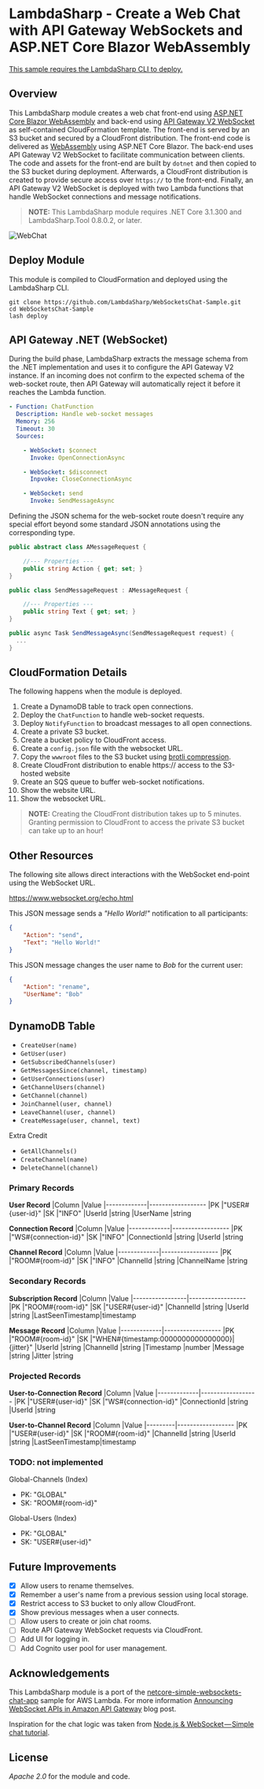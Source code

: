 # LambdaSharp - Create a Web Chat with API Gateway WebSockets and ASP.NET Core Blazor WebAssembly

[This sample requires the LambdaSharp CLI to deploy.](https://lambdasharp.net/)

## Overview

This LambdaSharp module creates a web chat front-end using [ASP.NET Core Blazor WebAssembly](https://docs.microsoft.com/en-us/aspnet/core/blazor/get-started) and back-end using [API Gateway V2 WebSocket](https://aws.amazon.com/blogs/compute/announcing-websocket-apis-in-amazon-api-gateway/) as self-contained CloudFormation template. The front-end is served by an S3 bucket and secured by a CloudFront distribution. The front-end code is delivered as [WebAssembly](https://webassembly.org/) using ASP.NET Core Blazor. The back-end uses API Gateway V2 WebSocket to facilitate communication between clients. The code and assets for the front-end are built by `dotnet` and then copied to the S3 bucket during deployment. Afterwards, a CloudFront distribution is created to provide secure access over `https://` to the front-end. Finally, an API Gateway V2 WebSocket is deployed with two Lambda functions that handle WebSocket connections and message notifications.

> **NOTE:** This LambdaSharp module requires .NET Core 3.1.300 and LambdaSharp.Tool 0.8.0.2, or later.

![WebChat](Assets/LambdaSharpWebChat.png)

## Deploy Module

This module is compiled to CloudFormation and deployed using the LambdaSharp CLI.
```
git clone https://github.com/LambdaSharp/WebSocketsChat-Sample.git
cd WebSocketsChat-Sample
lash deploy
```

## API Gateway .NET (WebSocket)

During the build phase, LambdaSharp extracts the message schema from the .NET implementation and uses it to configure the API Gateway V2 instance. If an incoming does not confirm to the expected schema of the web-socket route, then API Gateway will automatically reject it before it reaches the Lambda function.

```yaml
- Function: ChatFunction
  Description: Handle web-socket messages
  Memory: 256
  Timeout: 30
  Sources:

    - WebSocket: $connect
      Invoke: OpenConnectionAsync

    - WebSocket: $disconnect
      Inpvoke: CloseConnectionAsync

    - WebSocket: send
      Invoke: SendMessageAsync
```

Defining the JSON schema for the web-socket route doesn't require any special effort beyond some standard JSON annotations using the corresponding type.
```csharp
public abstract class AMessageRequest {

    //--- Properties ---
    public string Action { get; set; }
}

public class SendMessageRequest : AMessageRequest {

    //--- Properties ---
    public string Text { get; set; }
}

public async Task SendMessageAsync(SendMessageRequest request) {
  ...
}
```

## CloudFormation Details

The following happens when the module is deployed.

1. Create a DynamoDB table to track open connections.
1. Deploy the `ChatFunction` to handle web-socket requests.
1. Deploy `NotifyFunction` to broadcast messages to all open connections.
1. Create a private S3 bucket.
1. Create a bucket policy to CloudFront access.
1. Create a `config.json` file with the websocket URL.
1. Copy the `wwwroot` files to the S3 bucket using [brotli compression](https://en.wikipedia.org/wiki/Brotli).
1. Create CloudFront distribution to enable https:// access to the S3-hosted website
1. Create an SQS queue to buffer web-socket notifications.
1. Show the website URL.
1. Show the websocket URL.

> **NOTE:** Creating the CloudFront distribution takes up to 5 minutes. Granting permission to CloudFront to access the private S3 bucket can take up to an hour!

## Other Resources

The following site allows direct interactions with the WebSocket end-point using the WebSocket URL.

https://www.websocket.org/echo.html

This JSON message sends a _"Hello World!"_ notification to all participants:
```json
{
    "Action": "send",
    "Text": "Hello World!"
}
```

This JSON message changes the user name to _Bob_ for the current user:
```json
{
    "Action": "rename",
    "UserName": "Bob"
}
```

## DynamoDB Table

* `CreateUser(name)`
* `GetUser(user)`
* `GetSubscribedChannels(user)`
* `GetMessagesSince(channel, timestamp)`
* `GetUserConnections(user)`
* `GetChannelUsers(channel)`
* `GetChannel(channel)`
* `JoinChannel(user, channel)`
* `LeaveChannel(user, channel)`
* `CreateMessage(user, channel, text)`

Extra Credit
* `GetAllChannels()`
* `CreateChannel(name)`
* `DeleteChannel(channel)`

### Primary Records

**User Record**
|Column       |Value
|-------------|------------------
|PK           |"USER#{user-id}"
|SK           |"INFO"
|UserId       |string
|UserName     |string

**Connection Record**
|Column       |Value
|-------------|------------------
|PK           |"WS#{connection-id}"
|SK           |"INFO"
|ConnectionId |string
|UserId       |string

**Channel Record**
|Column       |Value
|-------------|------------------
|PK           |"ROOM#{room-id}"
|SK           |"INFO"
|ChannelId    |string
|ChannelName  |string

### Secondary Records

**Subscription Record**
|Column           |Value
|-----------------|------------------
|PK               |"ROOM#{room-id}"
|SK               |"USER#{user-id}"
|ChannelId        |string
|UserId           |string
|LastSeenTimestamp|timestamp

**Message Record**
|Column       |Value
|-------------|------------------
|PK           |"ROOM#{room-id}"
|SK           |"WHEN#{timestamp:0000000000000000}|{jitter}"
|UserId       |string
|ChannelId    |string
|Timestamp    |number
|Message      |string
|Jitter       |string

### Projected Records

**User-to-Connection Record**
|Column       |Value
|-------------|------------------
|PK           |"USER#{user-id}"
|SK           |"WS#{connection-id}"
|ConnectionId |string
|UserId       |string

**User-to-Channel Record**
|Column   |Value
|---------|------------------
|PK       |"USER#{user-id}"
|SK       |"ROOM#{room-id}"
|ChannelId        |string
|UserId           |string
|LastSeenTimestamp|timestamp

### TODO: not implemented

Global-Channels (Index)
* PK: "GLOBAL"
* SK: "ROOM#{room-id}"


Global-Users (Index)
* PK: "GLOBAL"
* SK: "USER#{user-id}"


## Future Improvements
- [x] Allow users to rename themselves.
- [x] Remember a user's name from a previous session using local storage.
- [x] Restrict access to S3 bucket to only allow CloudFront.
- [x] Show previous messages when a user connects.
- [ ] Allow users to create or join chat rooms.
- [ ] Route API Gateway WebSocket requests via CloudFront.
- [ ] Add UI for logging in.
- [ ] Add Cognito user pool for user management.

## Acknowledgements

This LambdaSharp module is a port of the [netcore-simple-websockets-chat-app](https://github.com/normj/netcore-simple-websockets-chat-app) sample for AWS Lambda. For more information [Announcing WebSocket APIs in Amazon API Gateway](https://aws.amazon.com/blogs/compute/announcing-websocket-apis-in-amazon-api-gateway/) blog post.

Inspiration for the chat logic was taken from [Node.js & WebSocket — Simple chat tutorial](https://medium.com/@martin.sikora/node-js-websocket-simple-chat-tutorial-2def3a841b61).

## License

_Apache 2.0_ for the module and code.
